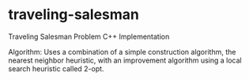 traveling-salesman
==================

Traveling Salesman Problem C++ Implementation

Algorithm: Uses a combination of a simple construction algorithm, the nearest neighbor heuristic, with an improvement algorithm using a local search heuristic called 2-opt.
